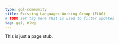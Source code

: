 ```yaml
---
type: gql-community
title: Existing Languages Working Group (ELWG)
# TODO set tag here that is used to filter updates
tag: gql, elwg
---
```


This is just a page stub.

